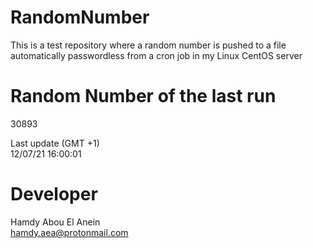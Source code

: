 # RandomNumber    
This is a test repository where a random number is pushed to a file automatically passwordless from a cron job in my Linux CentOS server    
# Random Number of the last run   
30893
      
Last update (GMT +1)    
12/07/21 16:00:01
# Developer    
Hamdy Abou El Anein   
hamdy.aea@protonmail.com
